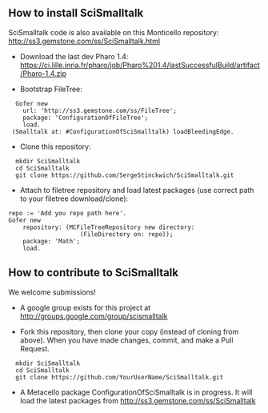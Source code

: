 ## How to install SciSmalltalk

SciSmalltalk code is also available on this Monticello repository: http://ss3.gemstone.com/ss/SciSmalltalk.html

* Download the last dev Pharo 1.4: https://ci.lille.inria.fr/pharo/job/Pharo%201.4/lastSuccessfulBuild/artifact/Pharo-1.4.zip

* Bootstrap FileTree:

```Smalltalk
  Gofer new
    url: 'http://ss3.gemstone.com/ss/FileTree';
    package: 'ConfigurationOfFileTree';
    load.
 (Smalltalk at: #ConfigurationOfSciSmalltalk) loadBleedingEdge.
```

* Clone this repository:

```shell
  mkdir SciSmalltalk
  cd SciSmalltalk
  git clone https://github.com/SergeStinckwich/SciSmalltalk.git
```

* Attach to filetree repository and load latest packages (use correct path to your filetree download/clone):

```Smalltalk
repo := 'Add you repo path here'.
Gofer new
    repository: (MCFileTreeRepository new directory: 
                    (FileDirectory on: repo));
    package: 'Math';
    load.
```
## How to contribute to SciSmalltalk

We welcome submissions!

* A google group exists for this project at http://groups.google.com/group/scismalltalk

* Fork this repository, then clone your copy (instead of cloning from above). When you have made changes, commit, and make a Pull Request.
```shell
  mkdir SciSmalltalk
  cd SciSmalltalk
  git clone https://github.com/YourUserName/SciSmalltalk.git
```

* A Metacello package ConfigurationOfSciSmalltalk is in progress. It will load the latest packages from http://ss3.gemstone.com/ss/SciSmalltalk

